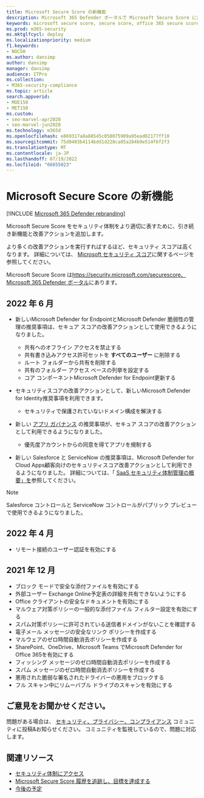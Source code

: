 ```yaml
---
title: Microsoft Secure Score の新機能
description: Microsoft 365 Defender ポータルで Microsoft Secure Score に対して行った新しい変更について説明します。
keywords: microsoft secure score, secure score, office 365 secure score, microsoft security score, Microsoft 365 Defender portal
ms.prod: m365-security
ms.mktglfcycl: deploy
ms.localizationpriority: medium
f1.keywords:
- NOCSH
ms.author: dansimp
author: dansimp
manager: dansimp
audience: ITPro
ms.collection:
- M365-security-compliance
ms.topic: article
search.appverid:
- MOE150
- MET150
ms.custom:
- seo-marvel-apr2020
- seo-marvel-jun2020
ms.technology: m365d
ms.openlocfilehash: e869317a8a88545c058075909a95ead02177ff10
ms.sourcegitcommit: 75d0403b4114bdd1d228ca05a284b9e514f6f2f3
ms.translationtype: MT
ms.contentlocale: ja-JP
ms.lasthandoff: 07/19/2022
ms.locfileid: "66855023"
---
```

# <a name="whats-new-in-microsoft-secure-score"></a>Microsoft Secure Score の新機能

[!INCLUDE [Microsoft 365 Defender rebranding](../includes/microsoft-defender.md)]

Microsoft Secure Score をセキュリティ体制をより適切に表すために、引き続き新機能と改善アクションを追加します。

より多くの改善アクションを実行すればするほど、セキュリティ スコアは高くなります。 詳細については、 [Microsoft セキュリティ スコア](microsoft-secure-score.md)に関するページを参照してください。

Microsoft Secure Score は<https://security.microsoft.com/securescore>[、Microsoft 365 Defender ポータル](microsoft-365-defender-portal.md)にあります。

## <a name="june-2022"></a>2022 年 6 月

- 新しいMicrosoft Defender for EndpointとMicrosoft Defender 脆弱性の管理の推奨事項は、セキュア スコアの改善アクションとして使用できるようになりました。

  - 共有へのオフライン アクセスを禁止する
  - 共有書き込みアクセス許可セットを **すべてのユーザー** に削除する
  - ルート フォルダーから共有を削除する
  - 共有のフォルダー アクセス ベースの列挙を設定する
  - コア コンポーネントMicrosoft Defender for Endpoint更新する

- セキュリティスコアの改善アクションとして、新しいMicrosoft Defender for Identity推奨事項を利用できます。

  - セキュリティで保護されていないドメイン構成を解決する

- 新しい [アプリ ガバナンス](/defender-cloud-apps/app-governance-manage-app-governance) の推奨事項が、セキュア スコアの改善アクションとして利用できるようになりました。

  - 優先度アカウントからの同意を得てアプリを規制する

- 新しい Salesforce と ServiceNow の推奨事項は、Microsoft Defender for Cloud Apps顧客向けのセキュリティスコア改善アクションとして利用できるようになりました。 詳細については、「 [SaaS セキュリティ体制管理の概要」を](https://aka.ms/saas_security_posture_management)参照してください。

> [!NOTE]
> Salesforce コントロールと ServiceNow コントロールがパブリック プレビューで使用できるようになりました。

## <a name="april-2022"></a>2022 年 4 月

- リモート接続のユーザー認証を有効にする

## <a name="december-2021"></a>2021 年 12 月

- ブロック モードで安全な添付ファイルを有効にする
- 外部ユーザー Exchange Online予定表の詳細を共有できないようにする
- Office クライアントの安全なドキュメントを有効にする
- マルウェア対策ポリシーの一般的な添付ファイル フィルター設定を有効にする
- スパム対策ポリシーに許可されている送信者ドメインがないことを確認する
- 電子メール メッセージの安全なリンク ポリシーを作成する
- マルウェアのゼロ時間自動消去ポリシーを作成する
- SharePoint、OneDrive、Microsoft Teams でMicrosoft Defender for Office 365を有効にする
- フィッシング メッセージのゼロ時間自動消去ポリシーを作成する
- スパム メッセージのゼロ時間自動消去ポリシーを作成する
- 悪用された脆弱な署名されたドライバーの悪用をブロックする
- フル スキャン中にリムーバブル ドライブのスキャンを有効にする

## <a name="we-want-to-hear-from-you"></a>ご意見をお聞かせください。

問題がある場合は、 [セキュリティ、プライバシー、コンプライアンス](https://techcommunity.microsoft.com/t5/Security-Privacy-Compliance/bd-p/security_privacy) コミュニティに投稿&お知らせください。 コミュニティを監視しているので、問題に対応します。

## <a name="related-resources"></a>関連リソース

- [セキュリティ体制にアクセス](microsoft-secure-score-improvement-actions.md)
- [Microsoft Secure Score 履歴を追跡し、目標を達成する](microsoft-secure-score-history-metrics-trends.md)
- [今後の予定](microsoft-secure-score-whats-coming.md)
